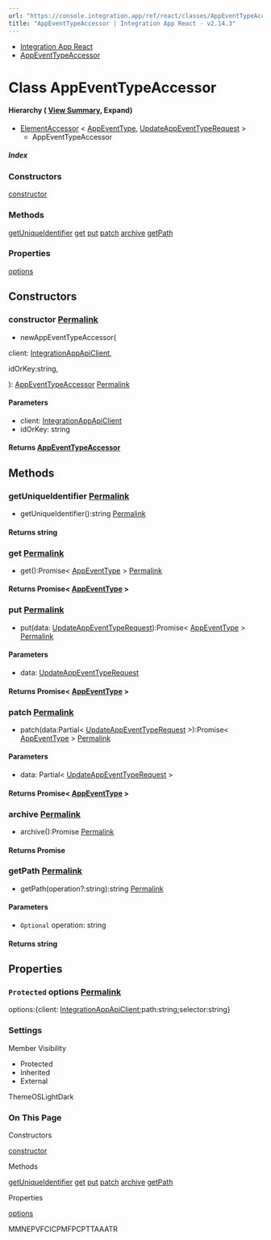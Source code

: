 ```yaml
---
url: "https://console.integration.app/ref/react/classes/AppEventTypeAccessor.html"
title: "AppEventTypeAccessor | Integration App React - v2.14.3"
---
```


- [Integration App React](https://console.integration.app/ref/react/index.html)
- [AppEventTypeAccessor](https://console.integration.app/ref/react/classes/AppEventTypeAccessor.html)

# Class AppEventTypeAccessor

#### Hierarchy ( [View Summary](https://console.integration.app/ref/react/hierarchy.html\#AppEventTypeAccessor), Expand)

- [ElementAccessor](https://console.integration.app/ref/react/classes/ElementAccessor.html) < [AppEventType](https://console.integration.app/ref/react/interfaces/AppEventType.html), [UpdateAppEventTypeRequest](https://console.integration.app/ref/react/interfaces/UpdateAppEventTypeRequest.html) >
  - AppEventTypeAccessor

##### Index

### Constructors

[constructor](https://console.integration.app/ref/react/classes/AppEventTypeAccessor.html#constructor)

### Methods

[getUniqueIdentifier](https://console.integration.app/ref/react/classes/AppEventTypeAccessor.html#getuniqueidentifier) [get](https://console.integration.app/ref/react/classes/AppEventTypeAccessor.html#get) [put](https://console.integration.app/ref/react/classes/AppEventTypeAccessor.html#put) [patch](https://console.integration.app/ref/react/classes/AppEventTypeAccessor.html#patch) [archive](https://console.integration.app/ref/react/classes/AppEventTypeAccessor.html#archive) [getPath](https://console.integration.app/ref/react/classes/AppEventTypeAccessor.html#getpath)

### Properties

[options](https://console.integration.app/ref/react/classes/AppEventTypeAccessor.html#options)

## Constructors

### constructor [Permalink](https://console.integration.app/ref/react/classes/AppEventTypeAccessor.html\#constructor)

- newAppEventTypeAccessor(

client: [IntegrationAppApiClient](https://console.integration.app/ref/react/classes/_integration-app_react.IntegrationAppApiClient.html),

idOrKey:string,

): [AppEventTypeAccessor](https://console.integration.app/ref/react/classes/AppEventTypeAccessor.html) [Permalink](https://console.integration.app/ref/react/classes/AppEventTypeAccessor.html#constructorappeventtypeaccessor)





#### Parameters



- client: [IntegrationAppApiClient](https://console.integration.app/ref/react/classes/_integration-app_react.IntegrationAppApiClient.html)
- idOrKey: string

#### Returns [AppEventTypeAccessor](https://console.integration.app/ref/react/classes/AppEventTypeAccessor.html)

## Methods

### getUniqueIdentifier [Permalink](https://console.integration.app/ref/react/classes/AppEventTypeAccessor.html\#getuniqueidentifier)

- getUniqueIdentifier():string [Permalink](https://console.integration.app/ref/react/classes/AppEventTypeAccessor.html#getuniqueidentifier-1)



#### Returns string


### get [Permalink](https://console.integration.app/ref/react/classes/AppEventTypeAccessor.html\#get)

- get():Promise< [AppEventType](https://console.integration.app/ref/react/interfaces/AppEventType.html) > [Permalink](https://console.integration.app/ref/react/classes/AppEventTypeAccessor.html#get-1)



#### Returns Promise< [AppEventType](https://console.integration.app/ref/react/interfaces/AppEventType.html) >


### put [Permalink](https://console.integration.app/ref/react/classes/AppEventTypeAccessor.html\#put)

- put(data: [UpdateAppEventTypeRequest](https://console.integration.app/ref/react/interfaces/UpdateAppEventTypeRequest.html)):Promise< [AppEventType](https://console.integration.app/ref/react/interfaces/AppEventType.html) > [Permalink](https://console.integration.app/ref/react/classes/AppEventTypeAccessor.html#put-1)





#### Parameters



- data: [UpdateAppEventTypeRequest](https://console.integration.app/ref/react/interfaces/UpdateAppEventTypeRequest.html)

#### Returns Promise< [AppEventType](https://console.integration.app/ref/react/interfaces/AppEventType.html) >

### patch [Permalink](https://console.integration.app/ref/react/classes/AppEventTypeAccessor.html\#patch)

- patch(data:Partial< [UpdateAppEventTypeRequest](https://console.integration.app/ref/react/interfaces/UpdateAppEventTypeRequest.html) >):Promise< [AppEventType](https://console.integration.app/ref/react/interfaces/AppEventType.html) > [Permalink](https://console.integration.app/ref/react/classes/AppEventTypeAccessor.html#patch-1)





#### Parameters



- data: Partial< [UpdateAppEventTypeRequest](https://console.integration.app/ref/react/interfaces/UpdateAppEventTypeRequest.html) >

#### Returns Promise< [AppEventType](https://console.integration.app/ref/react/interfaces/AppEventType.html) >

### archive [Permalink](https://console.integration.app/ref/react/classes/AppEventTypeAccessor.html\#archive)

- archive():Promise<void> [Permalink](https://console.integration.app/ref/react/classes/AppEventTypeAccessor.html#archive-1)



#### Returns Promise<void>


### getPath [Permalink](https://console.integration.app/ref/react/classes/AppEventTypeAccessor.html\#getpath)

- getPath(operation?:string):string [Permalink](https://console.integration.app/ref/react/classes/AppEventTypeAccessor.html#getpath-1)





#### Parameters



- `Optional` operation: string

#### Returns string

## Properties

### `Protected` options [Permalink](https://console.integration.app/ref/react/classes/AppEventTypeAccessor.html\#options)

options:{client: [IntegrationAppApiClient](https://console.integration.app/ref/react/classes/_integration-app_react.IntegrationAppApiClient.html);path:string;selector:string}

### Settings

Member Visibility

- Protected
- Inherited
- External

ThemeOSLightDark

### On This Page

Constructors

[constructor](https://console.integration.app/ref/react/classes/AppEventTypeAccessor.html#constructor)

Methods

[getUniqueIdentifier](https://console.integration.app/ref/react/classes/AppEventTypeAccessor.html#getuniqueidentifier) [get](https://console.integration.app/ref/react/classes/AppEventTypeAccessor.html#get) [put](https://console.integration.app/ref/react/classes/AppEventTypeAccessor.html#put) [patch](https://console.integration.app/ref/react/classes/AppEventTypeAccessor.html#patch) [archive](https://console.integration.app/ref/react/classes/AppEventTypeAccessor.html#archive) [getPath](https://console.integration.app/ref/react/classes/AppEventTypeAccessor.html#getpath)

Properties

[options](https://console.integration.app/ref/react/classes/AppEventTypeAccessor.html#options)

MMNEPVFCICPMFPCPTTAAATR
